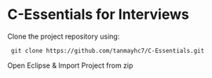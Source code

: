 # C-Essentials for Interviews
Clone the project repository using:

``` 
 git clone https://github.com/tanmayhc7/C-Essentials.git
```
Open Eclipse & Import Project from zip
